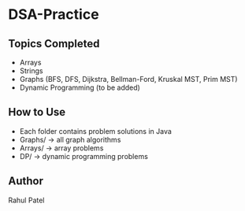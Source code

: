 # DSA-Practice

## Topics Completed
- Arrays
- Strings
- Graphs (BFS, DFS, Dijkstra, Bellman-Ford, Kruskal MST, Prim MST)
- Dynamic Programming (to be added)

## How to Use
- Each folder contains problem solutions in Java
- Graphs/ → all graph algorithms
- Arrays/ → array problems
- DP/ → dynamic programming problems

## Author
Rahul Patel
